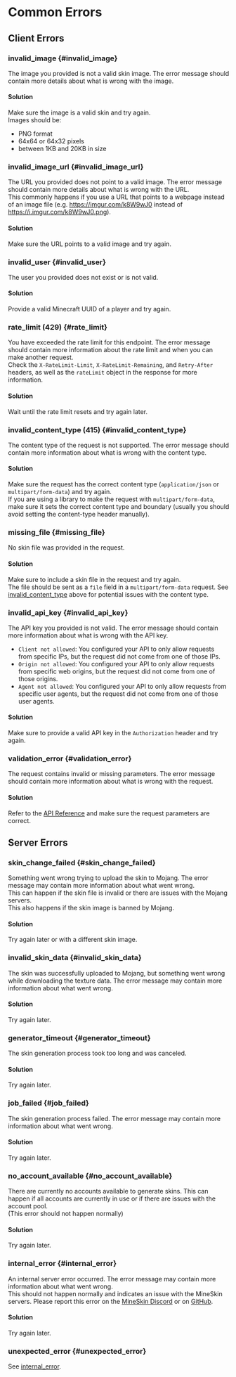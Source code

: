 # Common Errors

## Client Errors

### invalid_image {#invalid_image}
The image you provided is not a valid skin image. The error message should contain more details about what is wrong with the image.  
#### Solution
Make sure the image is a valid skin and try again.  
Images should be:
- PNG format
- 64x64 or 64x32 pixels
- between 1KB and 20KB in size

### invalid_image_url {#invalid_image_url}
The URL you provided does not point to a valid image. The error message should contain more details about what is wrong with the URL.  
This commonly happens if you use a URL that points to a webpage instead of an image file (e.g. https://imgur.com/k8W9wJ0 instead of https://i.imgur.com/k8W9wJ0.png).
#### Solution
Make sure the URL points to a valid image and try again.  

### invalid_user {#invalid_user}
The user you provided does not exist or is not valid. 
#### Solution
Provide a valid Minecraft UUID of a player and try again.

### rate_limit (429) {#rate_limit}
You have exceeded the rate limit for this endpoint. The error message should contain more information about the rate limit and when you can make another request.  
Check the `X-RateLimit-Limit`, `X-RateLimit-Remaining`, and `Retry-After` headers, as well as the `rateLimit` object in the response for more information.
#### Solution
Wait until the rate limit resets and try again later.

### invalid_content_type (415) {#invalid_content_type}
The content type of the request is not supported. The error message should contain more information about what is wrong with the content type.
#### Solution
Make sure the request has the correct content type (`application/json` or `multipart/form-data`) and try again.  
If you are using a library to make the request with `multipart/form-data`, make sure it sets the correct content type and boundary (usually you should avoid setting the content-type header manually).

### missing_file {#missing_file}
No skin file was provided in the request.
#### Solution
Make sure to include a skin file in the request and try again.  
The file should be sent as a `file` field in a `multipart/form-data` request. See [invalid_content_type](#invalid_content_type) above for potential issues with the content type.

### invalid_api_key {#invalid_api_key}
The API key you provided is not valid. The error message should contain more information about what is wrong with the API key.  
* `Client not allowed`: You configured your API to only allow requests from specific IPs, but the request did not come from one of those IPs.
* `Origin not allowed`: You configured your API to only allow requests from specific web origins, but the request did not come from one of those origins.
* `Agent not allowed`: You configured your API to only allow requests from specific user agents, but the request did not come from one of those user agents.

#### Solution
Make sure to provide a valid API key in the `Authorization` header and try again.

### validation_error {#validation_error}
The request contains invalid or missing parameters. The error message should contain more information about what is wrong with the request.
#### Solution
Refer to the [API Reference](/docs/category/mineskin-api) and make sure the request parameters are correct.  


## Server Errors

### skin_change_failed {#skin_change_failed}
Something went wrong trying to upload the skin to Mojang. The error message may contain more information about what went wrong.  
This can happen if the skin file is invalid or there are issues with the Mojang servers.  
This also happens if the skin image is banned by Mojang.
#### Solution
Try again later or with a different skin image.

### invalid_skin_data {#invalid_skin_data}
The skin was successfully uploaded to Mojang, but something went wrong while downloading the texture data. The error message may contain more information about what went wrong.  
#### Solution
Try again later.  

### generator_timeout {#generator_timeout}
The skin generation process took too long and was canceled. 
#### Solution
Try again later.

### job_failed {#job_failed}
The skin generation process failed. The error message may contain more information about what went wrong.
#### Solution
Try again later.

### no_account_available {#no_account_available}
There are currently no accounts available to generate skins. This can happen if all accounts are currently in use or if there are issues with the account pool.  
(This error should not happen normally)
#### Solution
Try again later.

### internal_error {#internal_error}
An internal server error occurred. The error message may contain more information about what went wrong.  
This should not happen normally and indicates an issue with the MineSkin servers. Please report this error on the [MineSkin Discord](https://minesk.in/discord) or on [GitHub](https://github.com/MineSkin/api.mineskin.org/issues/new/choose).
#### Solution
Try again later.  

### unexpected_error {#unexpected_error}
See [internal_error](#internal_error).